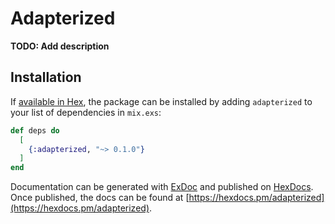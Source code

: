 # Adapterized

**TODO: Add description**

## Installation

If [available in Hex](https://hex.pm/docs/publish), the package can be installed
by adding `adapterized` to your list of dependencies in `mix.exs`:

```elixir
def deps do
  [
    {:adapterized, "~> 0.1.0"}
  ]
end
```

Documentation can be generated with [ExDoc](https://github.com/elixir-lang/ex_doc)
and published on [HexDocs](https://hexdocs.pm). Once published, the docs can
be found at [https://hexdocs.pm/adapterized](https://hexdocs.pm/adapterized).


